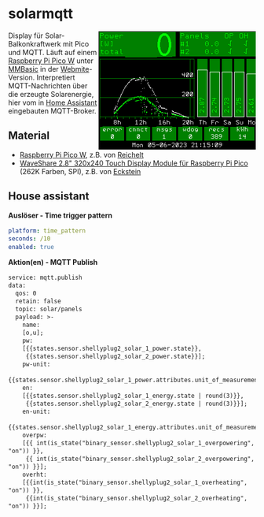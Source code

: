 # solarmqtt

[<img src="https://github.com/teuler/solarmqtt/blob/main/pics/scr01.png" align="right" alt="Drawing" width="320"/>](https://github.com/teuler/solarmqtt/blob/main/pics/scr01.png)

Display für Solar-Balkonkraftwerk mit Pico und MQTT. Läuft auf einem [Raspberry Pi Pico W](https://www.raspberrypi.com/products/raspberry-pi-pico/) unter [MMBasic](https://mmbasic.com/) in der [Webmite](https://geoffg.net/webmite.html)-Version. Interpretiert MQTT-Nachrichten über die erzeugte Solarenergie, hier vom in [Home Assistant](https://www.home-assistant.io/) eingebauten MQTT-Broker.

## Material
- [Raspberry Pi Pico W](https://www.raspberrypi.com/products/raspberry-pi-pico/), z.B. von [Reichelt](https://www.reichelt.de/de/de/raspberry-pi-pico-w-rp2040-cortex-m0-wlan-microusb-rasp-pi-pico-w-p329646.html?PROVID=2788&gclid=EAIaIQobChMIuuXRwPKs_wIVTxUGAB0hJw2sEAQYASABEgL6TPD_BwE&&r=1)
- [WaveShare 2.8" 320x240 Touch Display Module für Raspberry Pi Pico](https://www.waveshare.com/wiki/Pico-ResTouch-LCD-2.8) (262K Farben, SPI), z.B. von [Eckstein](https://eckstein-shop.de/WaveShare28inchTouchDisplayModuleforRaspberryPiPico2C262KColors2C320C3972402CSPI)

## House assistant

**Auslöser - Time trigger pattern**
```yaml
platform: time_pattern
seconds: /10
enabled: true
```

**Aktion(en) - MQTT Publish**
```
service: mqtt.publish
data:
  qos: 0
  retain: false
  topic: solar/panels
  payload: >-
    name:  
    [o,u]; 
    pw:
    [{{states.sensor.shellyplug2_solar_1_power.state}},
     {{states.sensor.shellyplug2_solar_2_power.state}}];
    pw-unit:
    {{states.sensor.shellyplug2_solar_1_power.attributes.unit_of_measurement}};
    en: 
    [{{states.sensor.shellyplug2_solar_1_energy.state | round(3)}},
     {{states.sensor.shellyplug2_solar_2_energy.state | round(3)}}];
    en-unit:
    {{states.sensor.shellyplug2_solar_1_energy.attributes.unit_of_measurement}};
    overpw: 
    [{{ int(is_state("binary_sensor.shellyplug2_solar_1_overpowering", "on")) }},
     {{ int(is_state("binary_sensor.shellyplug2_solar_2_overpowering", "on")) }}]; 
    overht: 
    [{{int(is_state("binary_sensor.shellyplug2_solar_1_overheating", "on")) }},
     {{int(is_state("binary_sensor.shellyplug2_solar_2_overheating", "on")) }}];
```
